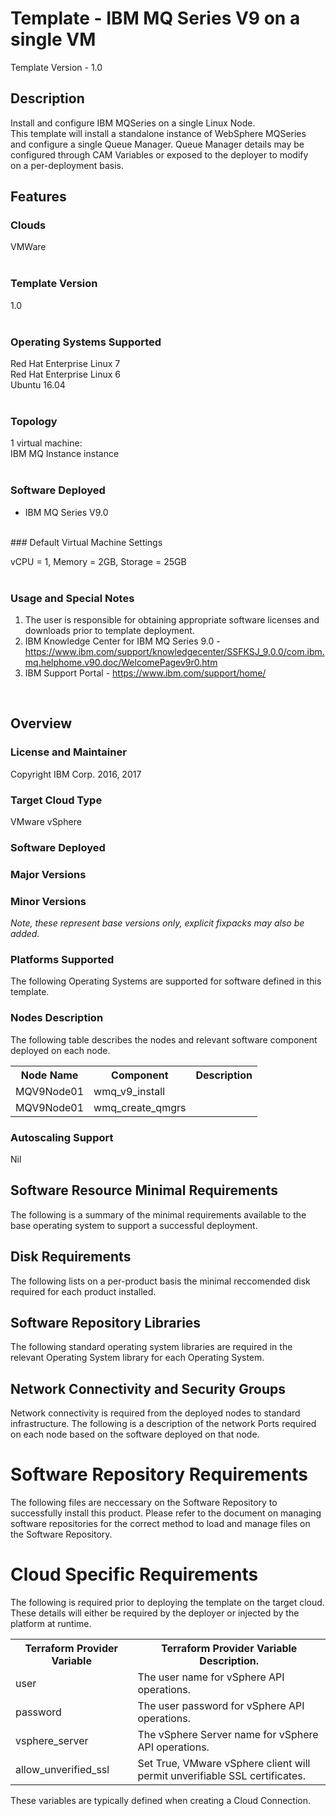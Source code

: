# Template - IBM MQ Series V9 on a single VM
Template Version - 1.0

## Description

Install and configure IBM MQSeries on a single Linux Node.<br>This template will install a standalone instance of WebSphere MQSeries<br>and configure a single Queue Manager. Queue Manager details may be <br>configured through CAM Variables or exposed to the deployer to modify<br>on a per-deployment basis.<br>

## Features

### Clouds

 VMWare<br>
<br>
### Template Version

1.0<br>
<br>
### Operating Systems Supported

Red Hat Enterprise Linux 7<br>
Red Hat Enterprise Linux 6<br>
Ubuntu 16.04<br>
<br>
### Topology

1 virtual machine:<br>
 IBM MQ Instance instance<br>
<br>
### Software Deployed

- IBM MQ Series V9.0<br>
<br>
### Default Virtual Machine Settings

 vCPU = 1, Memory = 2GB, Storage = 25GB<br>
<br>
### Usage and Special Notes

1. The user is responsible for obtaining appropriate software licenses and downloads prior to template deployment.<br>
2. IBM Knowledge Center for IBM MQ Series 9.0 - https://www.ibm.com/support/knowledgecenter/SSFKSJ_9.0.0/com.ibm.mq.helphome.v90.doc/WelcomePagev9r0.htm<br>
3. IBM Support Portal - https://www.ibm.com/support/home/<br>
<br>


## Overview

### License and Maintainer

Copyright IBM Corp. 2016, 2017 

### Target Cloud Type

VMware vSphere

### Software Deployed


### Major Versions



### Minor Versions



*Note, these represent base versions only, explicit fixpacks may also be added.*

### Platforms Supported

The following Operating Systems are supported for software defined in this template.



### Nodes Description

The following table describes the nodes and relevant software component deployed on each node.

<table>
  <tr>
    <th>Node Name</th>
    <th>Component</th>
    <th>Description</th>
  </tr>
  <tr>
    <td>MQV9Node01</code></td>
    <td>wmq_v9_install</code></td>
    <td></code></td>
  </tr>
  <tr>
    <td>MQV9Node01</code></td>
    <td>wmq_create_qmgrs</code></td>
    <td></code></td>
  </tr>
</table>


### Autoscaling Support

Nil

## Software Resource Minimal Requirements

The following is a summary of the minimal requirements available to the base operating system to support a successful deployment.



## Disk Requirements

The following lists on a per-product basis the minimal reccomended disk required for each product installed.



## Software Repository Libraries

The following standard operating system libraries are required in the relevant Operating System library for each Operating System.



## Network Connectivity and Security Groups

Network connectivity is required from the deployed nodes to standard infrastructure. The following is a description of the network Ports required on each node based on the software deployed on that node.



# Software Repository Requirements

The following files are neccessary on the Software Repository to successfully install this product. Please refer to the document on managing software repositories for the correct method to load  and manage files on the Software Repository.



# Cloud Specific Requirements

The following is required prior to deploying the template on the target cloud. These details will either be required by the deployer or injected by the platform at runtime.

<table>
  <tr>
    <th>Terraform Provider Variable</th>
    <th>Terraform Provider Variable Description.</th>
  </tr>
  <tr>
    <td>user</th>
    <td>The user name for vSphere API operations.</th>
  </tr>
  <tr>
    <td>password</code></td>
    <td>The user password for vSphere API operations.</td>
  </tr>
  <tr>
    <td>vsphere_server</code></td>
    <td>The vSphere Server name for vSphere API operations.</td>
  </tr>
  <tr>
    <td>allow_unverified_ssl</code></td>
    <td>Set True, VMware vSphere client will permit unverifiable SSL certificates.</td>
  </tr>
</table>

These variables are typically defined when creating a Cloud Connection.

